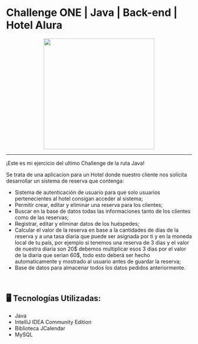 # Challenge ONE | Java | Back-end | Hotel Alura

<p align="center" >
     <img width="300" heigth="300" src="https://user-images.githubusercontent.com/91544872/189419040-c093db78-c970-4960-8aca-ffcc11f7ffaf.png">
</p>

---

¡Este es mi ejercicio del ultimo Challenge de la ruta Java!

Se trata de una aplicacion para un Hotel donde nuestro cliente nos solicita desarrollar un sistema de reserva que contenga:

  - Sistema de autenticación de usuario para que solo usuarios pertenecientes al hotel consigan acceder al sistema;
  - Permitir crear, editar y eliminar una reserva para los clientes;
  - Buscar en la base de datos todas las informaciones tanto de los clientes como de las reservas;
  - Registrar, editar y eliminar datos de los huéspedes;
  - Calcular el valor de la reserva en base a la cantidades de días de la reserva y a una tasa diaria que puede ser asignada por ti y en la moneda local de tu país, por ejemplo si tenemos una reserva de 3 dias y el valor de nuestra diaria son 20$ debemos multiplicar esos 3 dias por el valor de la diaria que serian 60$, todo esto deberá ser hecho automaticamente y mostrado al usuario antes de guardar la reserva;
  - Base de datos para almacenar todos los datos pedidos anteriormente.
  
  </br>

## 🖥️ Tecnologías Utilizadas:

- Java
- IntelliJ IDEA Community Edition
- Biblioteca JCalendar
- MySQL </br>


